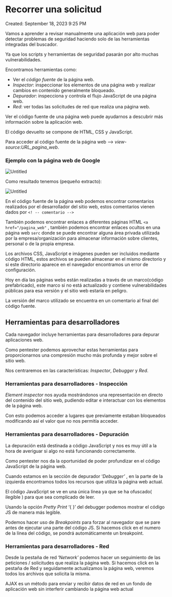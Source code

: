 # Recorrer una solicitud

Created: September 18, 2023 9:25 PM

Vamos a aprender a revisar manualmente una aplicación web para poder detectar problemas de seguridad haciendo solo de las herramientas integradas del buscador.

Ya que los scripts y herramientas de seguridad pasarán por alto muchas vulnerabilidades.

Encontramos herramientas como:

- Ver el *código fuente* de la página web.
- *Inspector*: inspeccionar los elementos de una página web y realizar cambios en contenido generalmente bloqueado.
- *Depurador*: inspecciona y controla el flujo JavaScript de una página web.
- *Red*: ver todas las solicitudes de red que realiza una página web.

Ver el código fuente de una página web puede ayudarnos a descubrir más información sobre la aplicación web.

El código devuelto se compone de HTML, CSS y JavaScript.

Para acceder al código fuente de la página web —> *view-source:URL_pagina_web*.

### Ejemplo con la página web de Google

![Untitled](Recorrer%20una%20solicitud%2078e306fd0ac64986b45d644fba3657c2/Untitled.png)

Como resultado tenemos (pequeño extracto):

![Untitled](Recorrer%20una%20solicitud%2078e306fd0ac64986b45d644fba3657c2/Untitled%201.png)

En el código fuente de la página web podemos encontrar comentarios realizados por el desarrollador del sitio web, estos comentarios vienen dados por `<! -- comentario -->`

También podemos encontrar enlaces a diferentes páginas HTML `<a href="/pagina_web"` , también podemos encontrar enlaces ocultos en una página web `serc` donde se puede encontrar alguna área privada utilizada por la empresa/organización para almacenar información sobre clientes, personal o de la propia empresa.

Los archivos CSS, JavaScript e imágenes pueden ser incluidos mediante código HTML, estos archivos se pueden almacenar en el mismo directorio y si este directorio aparece en el navegador encontramos un error de configuración.

Hoy en día las páginas webs están realizadas a través de un marco(código prefabricado), este marco si no está actualizado y contiene vulnerabilidades públicas para esa versión y el sitio web estaría en peligro.

La versión del marco utilizado se encuentra en un comentario al final del código fuente.

## Herramientas para desarrolladores

Cada navegador incluye herramientas para desarrolladores para depurar aplicaciones web.

Como pentester podemos aprovechar estas herramientas para proporcionarnos una compresión mucho más profunda y mejor sobre el sitio web.

Nos centraremos en las características: *Inspector*, *Debugger* y *Red*.

### Herramientas para desarrolladores - Inspección

*Element inspector* nos ayuda mostrándonos una representación en directo del contenido del sitio web, pudiendo editar e interactuar con los elementos de la página web.

Con esto podemos acceder a lugares que previamente estaban bloqueados modificando así el valor que no nos permitía acceder.

### Herramientas para desarrolladores - Depuración

La depuración está destinada a código JavaScript y nos es muy útil a la hora de averiguar si algo no está funcionando correctamente.

Como pentester nos da la oportunidad de poder profundizar en el código JavaScript de la página web.

Cuando estamos en la sección de depurador ‘*Debugger’* , en la parte de la izquierda encontramos todos los recursos que utiliza la página web actual.

El código JavaScript se ve en una única línea ya que se ha ofuscado( ilegible ) para que sea complicado de leer.

Usando la opción *Pretty Print* ‘{ }’ del debugger podemos mostrar el código JS de manera más legible.

Podemos hacer uso de *Breakpoints* para forzar al navegador que se pare antes de ejecutar una parte del código JS. Si hacemos click en el numero de la línea del código, se pondrá automáticamente un breakpoint.

### Herramientas para desarrolladores - Red

Desde la pestaña de red ‘N*etwork’* podemos hacer un seguimiento de las peticiones / solicitudes que realiza la página web. Si hacemos click en la pestaña de Red y seguidamente actualizamos la página web, veremos todos los archivos que solicita la misma.

AJAX es un método para enviar y recibir datos de red en un fondo de aplicación web sin interferir cambiando la página web actual
